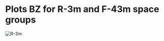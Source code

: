 # Plots BZ for R-3m and F-43m space groups
![R-3m](https://github.com/Anupam-Bh/DFT_tools_general/blob/main/Plot_Brillouin_Zone/DyPdBi_ErPdBi_R-3m/BZ_with_high_symm_pts/DPB_BZ.png)
